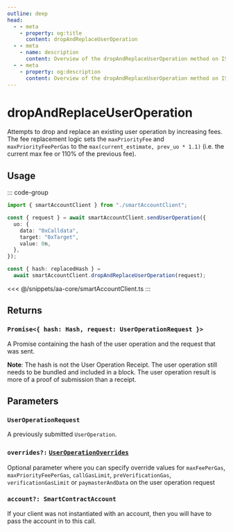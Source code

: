 ```yaml
---
outline: deep
head:
  - - meta
    - property: og:title
      content: dropAndReplaceUserOperation
  - - meta
    - name: description
      content: Overview of the dropAndReplaceUserOperation method on ISmartAccountProvider
  - - meta
    - property: og:description
      content: Overview of the dropAndReplaceUserOperation method on ISmartAccountProvider
---
```


# dropAndReplaceUserOperation

Attempts to drop and replace an existing user operation by increasing fees. The fee replacement logic sets the `maxPriorityFee` and `maxPriorityFeePerGas` to the `max(current_estimate, prev_uo * 1.1)` (i.e. the current max fee or 110% of the previous fee).

## Usage

::: code-group

```ts [example.ts]
import { smartAccountClient } from "./smartAccountClient";

const { request } = await smartAccountClient.sendUserOperation({
  uo: {
    data: "0xCalldata",
    target: "0xTarget",
    value: 0n,
  },
});

const { hash: replacedHash } =
  await smartAccountClient.dropAndReplaceUserOperation(request);
```

<<< @/snippets/aa-core/smartAccountClient.ts
:::

## Returns

### `Promise<{ hash: Hash, request: UserOperationRequest }>`

A Promise containing the hash of the user operation and the request that was sent.

**Note**: The hash is not the User Operation Receipt. The user operation still needs to be bundled and included in a block. The user operation result is more of a proof of submission than a receipt.

## Parameters

### `UserOperationRequest`

A previously submitted `UserOperation`.

### `overrides?:` [`UserOperationOverrides`](/packages/aa-core/smart-account-client/types/userOperationOverrides.md)

Optional parameter where you can specify override values for `maxFeePerGas`, `maxPriorityFeePerGas`, `callGasLimit`, `preVerificationGas`, `verificationGasLimit` or `paymasterAndData` on the user operation request

### `account?: SmartContractAccount`

If your client was not instantiated with an account, then you will have to pass the account in to this call.
